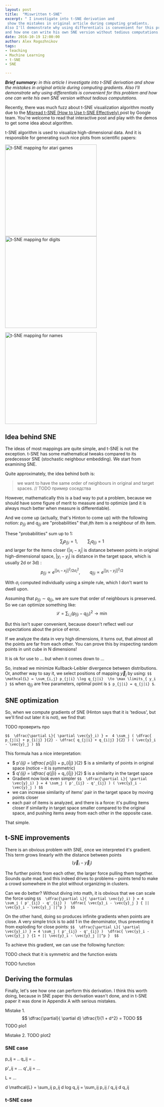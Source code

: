 ```yaml
---
layout: post
title:  "Miswritten t-SNE"
excerpt: " I investigate into t-SNE derivation and
 show the mistakes in original article during computing gradients. 
Also I'll demonstrate why using differentials is convenient for this problem 
and how one can write his own SNE version without tedious computations.  "
date: 2016-10-19 12:00:00
author: Alex Rogozhnikov
tags: 
- teaching
- Machine Learning
- t-SNE
- SNE

---
```


_**Brief summary:** in this article I investigate into t-SNE derivation and
 show the mistakes in original article during computing gradients. 
Also I'll demonstrate why using differentials is convenient for this problem 
and how one can write his own SNE version without tedious computations._     
 

Recently, there was much fuzz about t-SNE visualization algorithm 
mostly due to the [Misread t-SNE (How to Use t-SNE Effectively) ](http://distill.pub/2016/misread-tsne/) 
post by Google team.
You're welcome to read that interactive post and play with the demos 
to get some idea about algorithm. 

t-SNE algorithm is used to visualize high-dimensional data. 
And it is responsible for generating such nice plots from scientific papers: 
 
<img src='/images/tsne/mapping_games.jpg' 
    title='t-SNE mapping for atari games' height='300' />
<img src='/images/tsne/mapping_mnist.jpg' 
    title='t-SNE mapping for digits' height='300' />
    
    
<img src='/images/tsne/mapping_names.jpg' 
    title='t-SNE mapping for names' height='300' />
 

## Idea behind SNE

The ideas of most mappings are quite simple, and t-SNE is not the exception.
t-SNE has some mathematical tweaks compared to its predecessor SNE 
(stochastic neighbour embedding). We start from examining SNE.

Quite approximately, the idea behind both is:
<blockquote>
    we want to have the same order of neighbours in original and target spaces.
    // TODO пример соседства
</blockquote>
 

However, mathematically this is a bad way to put a problem, because
we should have some figure of merit to measure and to optimize 
(and it is always much better when measure is differentiable).

And we come up (actually, that's Hinton to come up) with the following 
 notion: $p_{j|i}$ and $q_{j|i}$ are "probabilities" 
 that $j$th item is a neighbour of $i$th item.
  
These "probabilities" sum up to 1:
$$
    \sum_j p_{j|i} = 1, \qquad \sum_j q_{j|i} = 1
$$
and larger for the items closer 
($|x_i - x_j|$ is distance between points in original high-dimensional space, 
$|y_i - y_j|$ is distance in the target space, which is usually 2d or 3d) 
: 
$$
    p_{j|i} \propto e^{||x_i - x_j||^2 / 2 \sigma_i^2}, \qquad
    q_{j|i} \propto e^{||y_i - y_j||^2 / 2 }
$$

With $\sigma_i$ computed individually using a simple rule, 
which I don't want to dwell upon.

Assuming that $p_{j|i} \sim q_{j|i}$, we are sure that order of neighbours is preserved.
So we can optimize something like:
$$
    \mathcal{L} = \sum_{i,j} (p_{j|i} - q_{j|i})^2 \to \min
$$

But this isn't super convenient, because doesn't reflect well our expectations
about the price of error. 

If we analyze the data in very high dimensions, it turns out, that
almost all the points are far from each other. 
You can prove this by inspecting random points in unit cube in N dimensions! 


It is ok for use to ... but when it comes down to ...

So, instead we minimize Kullback-Leibler divergence between distributions.
Or, another way to say it, we select positions of mapping $\vec{y}_j$ by using: 
`$$
    \mathcal{L} = \sum_{i,j} p_{j|i} \log q_{j|i}  \to \max \limits_{ y_i }
$$`
when $q_{j|i}$ are free parameters, optimal point is `$ p_{j|i} = q_{j|i} $`. 


## SNE optimization 

So, when we compute gradients of SNE (Hinton says that it is 'tedious', but we'll find out later it is not), we find that:

TODO проверить про 

`$$ 
    \dfrac{\partial L}{ \partial \vec{y}_i) } = 
    4 \sum_j ( \dfrac{ p_{j|i} + p_{i|j} }{2} - \dfrac{ q_{j|i} + q_{i|j} }{2} )
    ( \vec{y}_i - \vec{y}_j )
$$`

This formula has a nice interpretation:

- $ p'_{ij} = \dfrac{ p_{j|i} + p_{i|j} }{2} $ is a similarity of points in original space (notice – it is symmetric)
- $ q'_{ij} = \dfrac{ q_{j|i} + q_{i|j} }{2} $ is a similarity in the target space
- Gradient now look even simpler
   `$$ 
    \dfrac{\partial L}{ \partial \vec{y}_i) } = 4 \sum_j ( p'_{ij} - q'_{ij} ) ( \vec{y}_i - \vec{y}_j )
   $$`
- we can increase similarity of items' pair in the target space by moving points closer  
- each pair of items is analyzed, and there is a force: 
  it's pulling items closer if similarity in target space smaller compared to the original space, 
  and pushing items away from each other in the opposite case.
  
That simple.
 
## t-SNE improvements
 
There is an obvious problem with SNE, once we interpreted it's gradient.
This term grows linearly with the distance between points
$$
    ( \vec{y}_i - \vec{y}_j )
$$


The further points from each other, the larger force pulling them together.
Sounds quite mad, and this indeed drives to problems – points tend to make a crowd somewhere in the plot
without organizing in clusters.

Can we do better? Without diving into math, it is obvious that we can scale the force using
`$$ 
    \dfrac{\partial L}{ \partial \vec{y}_i) } = 4 \sum_j ( p'_{ij} - q'_{ij} ) 
    \dfrac{ \vec{y}_i - \vec{y}_j } { || \vec{y}_i - \vec{y}_j ||^p } 
$$`
 
On the other hand, doing so produces infinite gradients when points are close.
A very simple trick is to add 1 in the denominator, thus preventing it from exploding for close points:
`$$ 
    \dfrac{\partial L}{ \partial \vec{y}_i) } = 4 \sum_j ( p'_{ij} - q'_{ij} ) 
    \dfrac{ \vec{y}_i - \vec{y}_j } {1 + || \vec{y}_i - \vec{y}_j ||^p } 
$$`

To achieve this gradient, we can use the following function:

TODO check that it is symmetric and the function exists

TODO function


## Deriving the formulas

Finally, let's see how one can perform this derivation.
I think this worth doing, because in SNE paper this derivation wasn't done,
  and in t-SNE paper it was done in Appendix A with serious mistakes.
  
Mistake 1.
$$
    \dfrac{\partial}{ \partial d} \dfrac{1}{1 + d^2} = TODO
$$
TODO plo1

Mistake 2.
TODO plot2

### SNE case

p_ij = ..
q_ij = ..

p'_ij = ...
q'_ij = ...

L = ... 


d \mathcal{L} 
 = \sum_ij p_ij d log q_ij 
 = \sum_ij p_ij / q_ij d q_ij

### t-SNE case